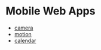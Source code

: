 # Mobile Web Apps

- [camera](camera/index.html)
- [motion](motion/index.html)
- [calendar](calendar/index.html)